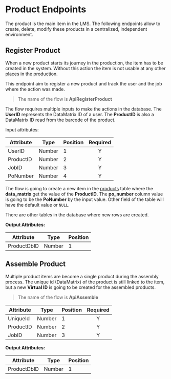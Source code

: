 # Product Endpoints

The product is the main item in the LMS. The following endpoints allow to
create,
delete, modify these products in a centralized, independent environment.

## Register Product

When a new product starts its journey in the production, the item has to be
created in the system. Without this action the item is not usable at any other
places in the production.

This endpoint aim to register a new product and track the user and the job where
the action was made.

> The name of the flow is **ApiRegisterProduct**

The flow requires multiple inputs to make the actions in the database. The
**UserID** represents the DataMatrix ID of a user. The **ProductID** is also
a DataMatrix ID read from the barcode of the product.

Input attributes:

| Attribute | Type   | Position | Required |
|-----------|--------|----------|:--------:|
| UserID    | Number | 1        |    Y     |
| ProductID | Number | 2        |    Y     |
| JobID     | Number | 3        |    Y     |
| PoNumber  | Number | 4        |    Y     |

The flow is going to create a new item in the
[products](TableSchemas.md#products) table where the **data_matrix** get the
value of the **ProductID**. The **po_number** column value is going to be the
**PoNumber** by the input value. Other field of the table will have the
default value or `NULL`.

There are other tables in the database where new rows are created.

**Output Attributes:**

| Attribute   | Type   | Position |
|-------------|--------|----------|
| ProductDbID | Number | 1        |

## Assemble Product

Multiple product items are become a single product during the assembly
process. The unique id (DataMatrix) of the product is still linked to the
item, but a new **Virtual ID** is going to be created for the assembled
products.

> The name of the flow is **ApiAssemble**

| Attribute | Type   | Position | Required |
|-----------|--------|----------|:--------:|
| UniqueId  | Number | 1        |    Y     |
| ProductID | Number | 2        |    Y     |
| JobID     | Number | 3        |    Y     |

**Output Attributes:**

| Attribute   | Type   | Position |
|-------------|--------|----------|
| ProductDbID | Number | 1        |